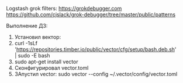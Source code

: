 Logstash grok filters:
https://grokdebugger.com
https://github.com/cjslack/grok-debugger/tree/master/public/patterns

Выполнение ДЗ:
1. Установил вектор:
2. curl -1sLf \
  'https://repositories.timber.io/public/vector/cfg/setup/bash.deb.sh' \
| sudo -E bash
3. sudo apt-get install vector
4. Сконфигурировал vector.toml
5. ЗАпустил vector: sudo vector --config ~/.vector/config/vector.toml